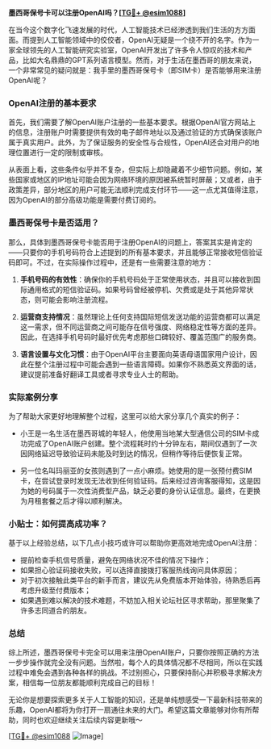 **墨西哥保号卡可以注册OpenAI吗？[[TG💪+ @esim1088](https://t.me/s/esim1088)]**

在当今这个数字化飞速发展的时代，人工智能技术已经渗透到我们生活的方方面面。而提到人工智能领域中的佼佼者，OpenAI无疑是一个绕不开的名字。作为一家全球领先的人工智能研究实验室，OpenAI开发出了许多令人惊叹的技术和产品，比如大名鼎鼎的GPT系列语言模型。然而，对于生活在墨西哥的朋友来说，一个非常常见的疑问就是：我手里的墨西哥保号卡（即SIM卡）是否能够用来注册OpenAI呢？

### OpenAI注册的基本要求

首先，我们需要了解OpenAI账户注册的一些基本要求。根据OpenAI官方网站上的信息，注册账户时需要提供有效的电子邮件地址以及通过验证的方式确保该账户属于真实用户。此外，为了保证服务的安全性与合规性，OpenAI还会对用户的地理位置进行一定的限制或审核。

从表面上看，这些条件似乎并不复杂，但实际上却隐藏着不少细节问题。例如，某些国家或地区的IP地址可能会因为网络环境的原因被系统暂时屏蔽；又或者，由于政策差异，部分地区的用户可能无法顺利完成支付环节——这一点尤其值得注意，因为OpenAI的部分高级功能是需要付费订阅的。

### 墨西哥保号卡是否适用？

那么，具体到墨西哥保号卡能否用于注册OpenAI的问题上，答案其实是肯定的——只要你的手机号码符合上述提到的所有基本要求，并且能够正常接收短信验证码即可。不过，在实际操作过程中，还是有一些需要注意的地方：

1. **手机号码的有效性**：确保你的手机号码处于正常使用状态，并且可以接收到国际通用格式的短信验证码。如果号码曾经被停机、欠费或是处于其他异常状态，则可能会影响注册流程。
   
2. **运营商支持情况**：虽然理论上任何支持国际短信发送功能的运营商都可以满足这一需求，但不同运营商之间可能存在信号强度、网络稳定性等方面的差异。因此，在选择手机号码时最好优先考虑那些口碑较好、覆盖范围广的服务商。

3. **语言设置与文化习惯**：由于OpenAI平台主要面向英语母语国家用户设计，因此在整个注册过程中可能会遇到一些语言障碍。如果你不熟悉英文界面的话，建议提前准备好翻译工具或者寻求专业人士的帮助。

### 实际案例分享

为了帮助大家更好地理解整个过程，这里可以给大家分享几个真实的例子：

- 小王是一名生活在墨西哥城的年轻人，他使用当地某大型通信公司的SIM卡成功完成了OpenAI账户创建。整个流程耗时约十分钟左右，期间仅遇到了一次因网络延迟导致验证码未能及时到达的情况，但稍作等待后便恢复正常。
  
- 另一位名叫玛丽亚的女孩则遇到了一点小麻烦。她使用的是一张预付费SIM卡，在尝试登录时发现无法收到任何验证码。后来经过咨询客服得知，这是因为她的号码属于一次性消费型产品，缺乏必要的身份认证信息。最终，在更换为月租套餐之后才得以顺利解决。

### 小贴士：如何提高成功率？

基于以上经验总结，以下几点小技巧或许可以帮助你更高效地完成OpenAI注册：

- 提前检查手机信号质量，避免在网络状况不佳的情况下操作；
- 如果担心验证码接收失败，可以选择直接拨打客服热线询问具体原因；
- 对于初次接触此类平台的新手而言，建议先从免费版本开始体验，待熟悉后再考虑升级至付费版本；
- 如果遇到难以解决的技术难题，不妨加入相关论坛社区寻求帮助，那里聚集了许多志同道合的朋友。

### 总结

综上所述，墨西哥保号卡完全可以用来注册OpenAI账户，只要你按照正确的方法一步步操作就完全没有问题。当然啦，每个人的具体情况都不尽相同，所以在实践过程中难免会遇到各种各样的挑战。不过别担心，只要保持耐心并积极寻求解决方案，相信每一位朋友都能顺利完成自己的目标！

无论你是想要探索更多关于人工智能的知识，还是单纯想感受一下最新科技带来的乐趣，OpenAI都将为你打开一扇通往未来的大门。希望这篇文章能够对你有所帮助，同时也欢迎继续关注后续内容更新哦～ 

[[TG💪+ @esim1088](https://t.me/s/esim1088) ![Image](https://i.postimg.cc/4NQfJmqS/Snipaste-2025-05-13-00-14-12.png)]